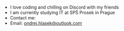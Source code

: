 -  I love coding and chilling on Discord with my friends
-  I am currently studying IT at SPŠ Prosek in Prague
-  Contact me:
-  Email: ondrej.hlasek@outlook.com
